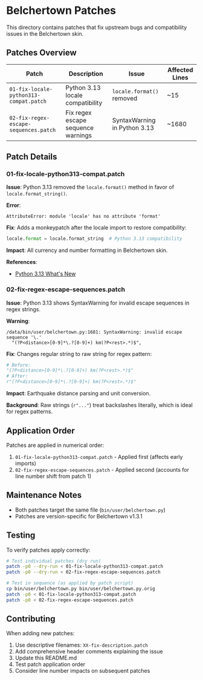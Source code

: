 # Belchertown Patches

This directory contains patches that fix upstream bugs and compatibility issues in the Belchertown skin.

## Patches Overview

| Patch | Description | Issue | Affected Lines |
|-------|-------------|-------|----------------|
| `01-fix-locale-python313-compat.patch` | Python 3.13 locale compatibility | `locale.format()` removed | ~15 |
| `02-fix-regex-escape-sequences.patch` | Fix regex escape sequence warnings | SyntaxWarning in Python 3.13 | ~1680 |

## Patch Details

### 01-fix-locale-python313-compat.patch

**Issue**: Python 3.13 removed the `locale.format()` method in favor of `locale.format_string()`.

**Error**:

```
AttributeError: module 'locale' has no attribute 'format'
```

**Fix**: Adds a monkeypatch after the locale import to restore compatibility:

```python
locale.format = locale.format_string  # Python 3.13 compatibility
```

**Impact**: All currency and number formatting in Belchertown skin.

**References**:

- [Python 3.13 What's New](https://docs.python.org/3.13/whatsnew/3.13.html#locale)

### 02-fix-regex-escape-sequences.patch

**Issue**: Python 3.13 shows SyntaxWarning for invalid escape sequences in regex strings.

**Warning**:

```
/data/bin/user/belchertown.py:1681: SyntaxWarning: invalid escape sequence '\.'
  "(?P<distance>[0-9]*\.?[0-9]+) km(?P<rest>.*)$",
```

**Fix**: Changes regular string to raw string for regex pattern:

```python
# Before:
"(?P<distance>[0-9]*\.?[0-9]+) km(?P<rest>.*)$"
# After:
r"(?P<distance>[0-9]*\.?[0-9]+) km(?P<rest>.*)$"
```

**Impact**: Earthquake distance parsing and unit conversion.

**Background**: Raw strings (`r"..."`) treat backslashes literally, which is ideal for regex patterns.

## Application Order

Patches are applied in numerical order:

1. `01-fix-locale-python313-compat.patch` - Applied first (affects early imports)
2. `02-fix-regex-escape-sequences.patch` - Applied second (accounts for line number shift from patch 1)

## Maintenance Notes

- Both patches target the same file (`bin/user/belchertown.py`)
- Patches are version-specific for Belchertown v1.3.1

## Testing

To verify patches apply correctly:

```bash
# Test individual patches (dry run)
patch -p0 --dry-run < 01-fix-locale-python313-compat.patch
patch -p0 --dry-run < 02-fix-regex-escape-sequences.patch

# Test in sequence (as applied by patch script)
cp bin/user/belchertown.py bin/user/belchertown.py.orig
patch -p0 < 01-fix-locale-python313-compat.patch
patch -p0 < 02-fix-regex-escape-sequences.patch
```

## Contributing

When adding new patches:

1. Use descriptive filenames: `XX-fix-description.patch`
2. Add comprehensive header comments explaining the issue
3. Update this README.md
4. Test patch application order
5. Consider line number impacts on subsequent patches